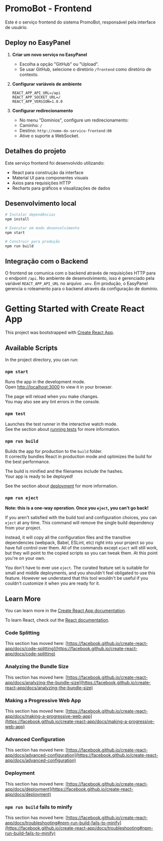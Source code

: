 # PromoBot - Frontend

Este é o serviço frontend do sistema PromoBot, responsável pela interface de usuário.

## Deploy no EasyPanel

1. **Criar um novo serviço no EasyPanel**
   - Escolha a opção "GitHub" ou "Upload".
   - Se usar GitHub, selecione o diretório `/frontend` como diretório de contexto.

2. **Configurar variáveis de ambiente**
   ```
   REACT_APP_API_URL=/api
   REACT_APP_SOCKET_URL=/
   REACT_APP_VERSION=1.0.0
   ```

3. **Configurar redirecionamento**
   - No menu "Domínios", configure um redirecionamento:
   - Caminho: `/`
   - Destino: `http://nome-do-servico-frontend:80`
   - Ative o suporte a WebSocket.

## Detalhes do projeto

Este serviço frontend foi desenvolvido utilizando:
- React para construção da interface
- Material UI para componentes visuais
- Axios para requisições HTTP
- Recharts para gráficos e visualizações de dados

## Desenvolvimento local

```bash
# Instalar dependências
npm install

# Executar em modo desenvolvimento
npm start

# Construir para produção
npm run build
```

## Integração com o Backend

O frontend se comunica com o backend através de requisições HTTP para o endpoint `/api`. No ambiente de desenvolvimento, isso é gerenciado pela variável `REACT_APP_API_URL` no arquivo `.env`. Em produção, o EasyPanel gerencia o roteamento para o backend através da configuração de domínio.

# Getting Started with Create React App

This project was bootstrapped with [Create React App](https://github.com/facebook/create-react-app).

## Available Scripts

In the project directory, you can run:

### `npm start`

Runs the app in the development mode.\
Open [http://localhost:3000](http://localhost:3000) to view it in your browser.

The page will reload when you make changes.\
You may also see any lint errors in the console.

### `npm test`

Launches the test runner in the interactive watch mode.\
See the section about [running tests](https://facebook.github.io/create-react-app/docs/running-tests) for more information.

### `npm run build`

Builds the app for production to the `build` folder.\
It correctly bundles React in production mode and optimizes the build for the best performance.

The build is minified and the filenames include the hashes.\
Your app is ready to be deployed!

See the section about [deployment](https://facebook.github.io/create-react-app/docs/deployment) for more information.

### `npm run eject`

**Note: this is a one-way operation. Once you `eject`, you can't go back!**

If you aren't satisfied with the build tool and configuration choices, you can `eject` at any time. This command will remove the single build dependency from your project.

Instead, it will copy all the configuration files and the transitive dependencies (webpack, Babel, ESLint, etc) right into your project so you have full control over them. All of the commands except `eject` will still work, but they will point to the copied scripts so you can tweak them. At this point you're on your own.

You don't have to ever use `eject`. The curated feature set is suitable for small and middle deployments, and you shouldn't feel obligated to use this feature. However we understand that this tool wouldn't be useful if you couldn't customize it when you are ready for it.

## Learn More

You can learn more in the [Create React App documentation](https://facebook.github.io/create-react-app/docs/getting-started).

To learn React, check out the [React documentation](https://reactjs.org/).

### Code Splitting

This section has moved here: [https://facebook.github.io/create-react-app/docs/code-splitting](https://facebook.github.io/create-react-app/docs/code-splitting)

### Analyzing the Bundle Size

This section has moved here: [https://facebook.github.io/create-react-app/docs/analyzing-the-bundle-size](https://facebook.github.io/create-react-app/docs/analyzing-the-bundle-size)

### Making a Progressive Web App

This section has moved here: [https://facebook.github.io/create-react-app/docs/making-a-progressive-web-app](https://facebook.github.io/create-react-app/docs/making-a-progressive-web-app)

### Advanced Configuration

This section has moved here: [https://facebook.github.io/create-react-app/docs/advanced-configuration](https://facebook.github.io/create-react-app/docs/advanced-configuration)

### Deployment

This section has moved here: [https://facebook.github.io/create-react-app/docs/deployment](https://facebook.github.io/create-react-app/docs/deployment)

### `npm run build` fails to minify

This section has moved here: [https://facebook.github.io/create-react-app/docs/troubleshooting#npm-run-build-fails-to-minify](https://facebook.github.io/create-react-app/docs/troubleshooting#npm-run-build-fails-to-minify)
